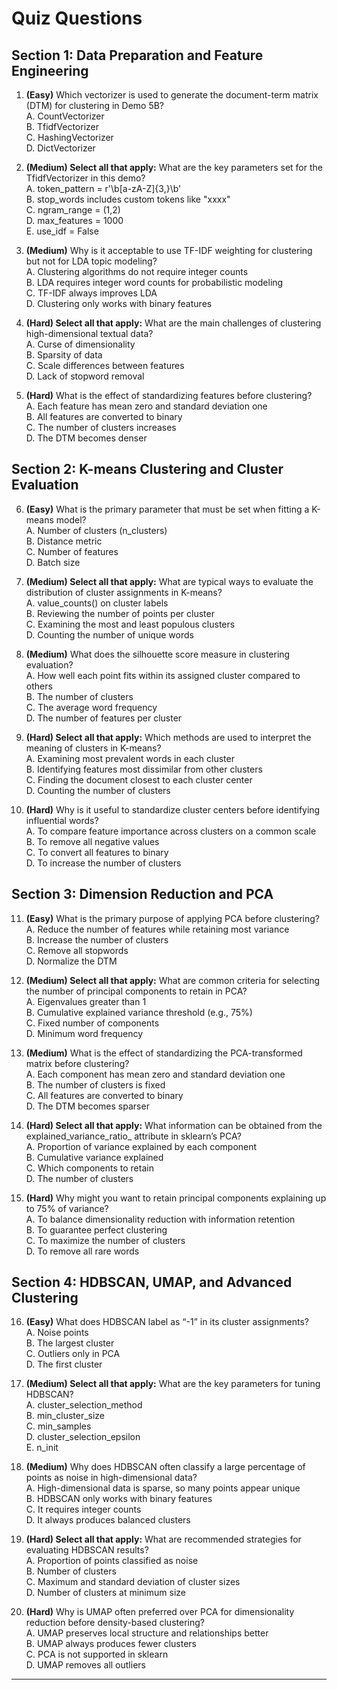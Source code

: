 # Quiz Questions

## Section 1: Data Preparation and Feature Engineering

1. **(Easy)** Which vectorizer is used to generate the document-term matrix (DTM) for clustering in Demo 5B?  
A. CountVectorizer  
B. TfidfVectorizer  
C. HashingVectorizer  
D. DictVectorizer  

2. **(Medium) Select all that apply:** What are the key parameters set for the TfidfVectorizer in this demo?  
A. token_pattern = r'\b[a-zA-Z]{3,}\b'  
B. stop_words includes custom tokens like "xxxx"  
C. ngram_range = (1,2)  
D. max_features = 1000  
E. use_idf = False  

3. **(Medium)** Why is it acceptable to use TF-IDF weighting for clustering but not for LDA topic modeling?  
A. Clustering algorithms do not require integer counts  
B. LDA requires integer word counts for probabilistic modeling  
C. TF-IDF always improves LDA  
D. Clustering only works with binary features  

4. **(Hard) Select all that apply:** What are the main challenges of clustering high-dimensional textual data?  
A. Curse of dimensionality  
B. Sparsity of data  
C. Scale differences between features  
D. Lack of stopword removal  

5. **(Hard)** What is the effect of standardizing features before clustering?  
A. Each feature has mean zero and standard deviation one  
B. All features are converted to binary  
C. The number of clusters increases  
D. The DTM becomes denser  

## Section 2: K-means Clustering and Cluster Evaluation

6. **(Easy)** What is the primary parameter that must be set when fitting a K-means model?  
A. Number of clusters (n_clusters)  
B. Distance metric  
C. Number of features  
D. Batch size  

7. **(Medium) Select all that apply:** What are typical ways to evaluate the distribution of cluster assignments in K-means?  
A. value_counts() on cluster labels  
B. Reviewing the number of points per cluster  
C. Examining the most and least populous clusters  
D. Counting the number of unique words  

8. **(Medium)** What does the silhouette score measure in clustering evaluation?  
A. How well each point fits within its assigned cluster compared to others  
B. The number of clusters  
C. The average word frequency  
D. The number of features per cluster  

9. **(Hard) Select all that apply:** Which methods are used to interpret the meaning of clusters in K-means?  
A. Examining most prevalent words in each cluster  
B. Identifying features most dissimilar from other clusters  
C. Finding the document closest to each cluster center  
D. Counting the number of clusters  

10. **(Hard)** Why is it useful to standardize cluster centers before identifying influential words?  
A. To compare feature importance across clusters on a common scale  
B. To remove all negative values  
C. To convert all features to binary  
D. To increase the number of clusters  

## Section 3: Dimension Reduction and PCA

11. **(Easy)** What is the primary purpose of applying PCA before clustering?  
A. Reduce the number of features while retaining most variance  
B. Increase the number of clusters  
C. Remove all stopwords  
D. Normalize the DTM  

12. **(Medium) Select all that apply:** What are common criteria for selecting the number of principal components to retain in PCA?  
A. Eigenvalues greater than 1  
B. Cumulative explained variance threshold (e.g., 75%)  
C. Fixed number of components  
D. Minimum word frequency  

13. **(Medium)** What is the effect of standardizing the PCA-transformed matrix before clustering?  
A. Each component has mean zero and standard deviation one  
B. The number of clusters is fixed  
C. All features are converted to binary  
D. The DTM becomes sparser  

14. **(Hard) Select all that apply:** What information can be obtained from the explained_variance_ratio_ attribute in sklearn’s PCA?  
A. Proportion of variance explained by each component  
B. Cumulative variance explained  
C. Which components to retain  
D. The number of clusters  

15. **(Hard)** Why might you want to retain principal components explaining up to 75% of variance?  
A. To balance dimensionality reduction with information retention  
B. To guarantee perfect clustering  
C. To maximize the number of clusters  
D. To remove all rare words  

## Section 4: HDBSCAN, UMAP, and Advanced Clustering

16. **(Easy)** What does HDBSCAN label as “-1” in its cluster assignments?  
A. Noise points  
B. The largest cluster  
C. Outliers only in PCA  
D. The first cluster  

17. **(Medium) Select all that apply:** What are the key parameters for tuning HDBSCAN?  
A. cluster_selection_method  
B. min_cluster_size  
C. min_samples  
D. cluster_selection_epsilon  
E. n_init  

18. **(Medium)** Why does HDBSCAN often classify a large percentage of points as noise in high-dimensional data?  
A. High-dimensional data is sparse, so many points appear unique  
B. HDBSCAN only works with binary features  
C. It requires integer counts  
D. It always produces balanced clusters  

19. **(Hard) Select all that apply:** What are recommended strategies for evaluating HDBSCAN results?  
A. Proportion of points classified as noise  
B. Number of clusters  
C. Maximum and standard deviation of cluster sizes  
D. Number of clusters at minimum size  

20. **(Hard)** Why is UMAP often preferred over PCA for dimensionality reduction before density-based clustering?  
A. UMAP preserves local structure and relationships better  
B. UMAP always produces fewer clusters  
C. PCA is not supported in sklearn  
D. UMAP removes all outliers  

---


